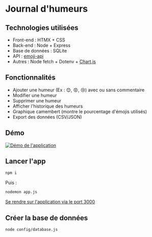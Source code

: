 # Journal d'humeurs

## Technologies utilisées

- Front-end : HTMX + CSS
- Back-end : Node + Express
- Base de données : SQLite
- API : [emoji-api](https://emoji-api.com/)
- Autres : Node fetch + Dotenv + [Chart.js](https://www.chartjs.org/)

## Fonctionnalités

- Ajouter une humeur (Ex : 😊, 😡, 😢) avec ou sans commentaire
- Modifier une humeur
- Supprimer une humeur
- Afficher l'historique des humeurs
- Graphique camembert (montre le pourcentage d'émojis utilisés)
- Export des données (CSV/JSON)

## Démo

[![Démo de l'application](https://markdown-videos-api.jorgenkh.no/youtube/RquX-3QcgUk)](https://youtu.be/RquX-3QcgUk)

## Lancer l'app

```sh
npm i
```

Puis :

```sh
nodemon app.js
```

[Se rendre sur l'application via le port 3000](http://localhost:3000/)

## Créer la base de données

```sh
node config/database.js
```
